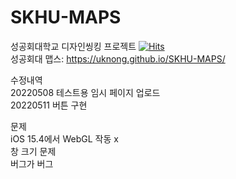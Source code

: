 # SKHU-MAPS
성공회대학교 디자인씽킹 프로젝트 [![Hits](https://hits.seeyoufarm.com/api/count/incr/badge.svg?url=https%3A%2F%2Fgithub.com%2FUknong%2FSKHU-MAPS&count_bg=%2379C83D&title_bg=%23555555&icon=&icon_color=%23E7E7E7&title=hits&edge_flat=false)](https://hits.seeyoufarm.com)  
성공회대 맵스: https://uknong.github.io/SKHU-MAPS/

수정내역  
20220508 테스트용 임시 페이지 업로드  
20220511 버튼 구현  
  
문제  
iOS 15.4에서 WebGL 작동 x  
창 크기 문제  
버그가 버그  

